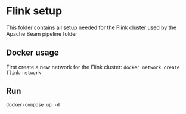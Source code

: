 # Flink setup
This folder contains all setup needed for the Flink cluster used by the Apache Beam pipeline folder
## Docker usage
First create a new network for the Flink cluster: `docker network create flink-network`

## Run
`docker-compose up -d`